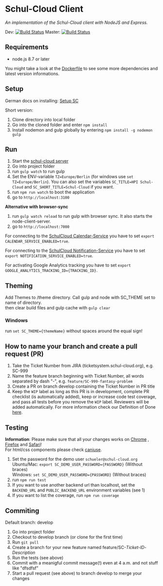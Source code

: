 # Schul-Cloud Client  
_An implementation of the Schul-Cloud client with NodeJS and Express._  
  
Dev: [![Build Status](https://travis-ci.com/schul-cloud/schulcloud-client.svg?branch=develop)](https://travis-ci.com/schul-cloud/schulcloud-client)
Master: [![Build Status](https://travis-ci.com/schul-cloud/schulcloud-client.svg?branch=master)](https://travis-ci.com/schul-cloud/schulcloud-client)
  
## Requirements  
  
* node.js 8.7 or later

You might take a look at the [Dockerfile](https://github.com/schul-cloud/schulcloud-client/blob/master/Dockerfile) to see some more dependencies and latest version informations.

## Setup  
  
German docs on installing: [Setup SC](https://docs.schul-cloud.org/display/SCDOK/Setup)
  
Short version:

1. Clone directory into local folder  
2. Go into the cloned folder and enter `npm install`  
3. Install nodemon and gulp globally by entering `npm install -g nodemon gulp`  
  
## Run  
  
1. Start the [schul-cloud server](https://github.com/schulcloud/schulcloud-server)  
2. Go into project folder
3. run `gulp watch` to run gulp
4. Set the ENV-variable `TZ=Europe/Berlin` (for windows use `set TZ=Europe/Berlin`). You can also set the variables `SC_TITLE=HPI Schul-Cloud` and `SC_SHORT_TITLE=Schul-Cloud` if you want.
5. run `npm run watch` to boot the application
6. go to `http://localhost:3100`

**Alternative with browser-sync**

1. run `gulp watch reload` to run gulp with browser sync. It also starts the node-client-server.
2. go to `http://localhost:7000`
  
For connecting to the [SchulCloud Calendar-Service](https://github.com/schul-cloud/schulcloud-calendar) you have to set `export CALENDAR_SERVICE_ENABLED=true`.  
  
For connecting to the [SchulCloud Notification-Service](https://github.com/schul-cloud/node-notification-service) you have to set `export NOTIFICATION_SERVICE_ENABLED=true`.  
  
For activating Google Analytics tracking you have to set `export GOOGLE_ANALYTICS_TRACKING_ID={TRACKING_ID}`.  
  
## Theming  
  
Add Themes to /theme directory. Call gulp and node with SC_THEME set to name of directory.  
then clear build files and gulp cache with `gulp clear`  
  
### Windows  
  run `set SC_THEME={themeName}` without spaces around the equal sign!

## How to name your branch and create a pull request (PR)
  
1. Take the Ticket Number from JIRA (ticketsystem.schul-cloud.org), e.g. SC-999  
2. Name the feature branch beginning with Ticket Number, all words separated by dash "-", e.g. `feature/SC-999-fantasy-problem`
3. Create a PR on branch develop containing the Ticket Number in PR title
4. Keep the `WIP` label as long as this PR is in development, complete PR checklist (is automatically added), keep or increase code test coverage, and pass all tests before you remove the `WIP` label. Reviewers will be added automatically. For more information check our Definition of Done [here](https://docs.schul-cloud.org/pages/viewpage.action?pageId=92831762).

## Testing  
  
**Information**: Please make sure that all your changes works on [Chrome](https://www.google.de/chrome/browser/desktop/index.html) , [Firefox](https://www.mozilla.org/de/firefox/new/) and [Safari](https://www.apple.com/de/safari/)!  
For html/css components please check [caniuse](https://caniuse.com/).  
  
1. Set the password for the demo user `schueler@schul-cloud.org`  
  Ubuntu/Mac: `export SC_DEMO_USER_PASSWORD={PASSWORD}` (Without braces)  
    Windows: `set SC_DEMO_USER_PASSWORD={PASSWORD}` (Without braces)  
2. run `npm run test`  
3. If you want to use another backend url than localhost, set the `BACKEND_URL` and `PUBLIC_BACKEND_URL` environment variables (see 1)  
4. If you want to list the coverage, run `npm run coverage`  

## Commiting

Default branch: develop

1. Go into project folder
2. Checkout to develop branch (or clone for the first time)
3. Run `git pull`
4. Create a branch for your new feature named feature/SC-*Ticket-ID*-*Description*
5. Run the tests (see above)
6. Commit with a meanigful commit message(!) even at 4 a.m. and not stuff like "dfsdfsf"
7. Start a pull request (see above) to branch develop to merge your changes
